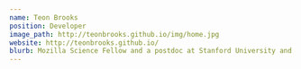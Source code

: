 ```yaml
---
name: Teon Brooks
position: Developer
image_path: http://teonbrooks.github.io/img/home.jpg
website: http://teonbrooks.github.io/
blurb: Mozilla Science Fellow and a postdoc at Stanford University and has specialized in decoding M/EEG signals and eye movement behavior.
---
```

